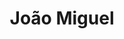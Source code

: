 ---
title: João Miguel
artigo: o
picture: /images/j/Joaomiguel2.jpg
background: /images/fundos/poa.jpg
style: style-amarelo1
description: João Miguel é um nome...
full-description: João Miguel é um nome composto por dois nomes de origem hebraica, João (Iohanan), que significa "agraciado por Deus" ou "Deus é cheio de graça" e por Miguel (Mikhael), que sugere que ninguém é como Deus. Juntos, indicam a personalidade de uma pessoa com forte tendência de liderança, nobreza de caráter e que, por seu carisma, conta com as bênçãos do Altíssimo. Amém!
---